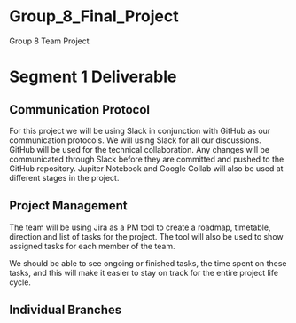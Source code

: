 # Group_8_Final_Project
Group 8 Team Project

# Segment 1 Deliverable

## Communication Protocol
For this project we will be using Slack in conjunction with GitHub as our communication protocols. We will using Slack for all our discussions. GitHub will be used for the technical collaboration. Any changes will be communicated through Slack before they are committed and pushed to the GitHub repository. Jupiter Notebook and Google Collab will also be used at different stages in the project. 

## Project Management 
The team will be using Jira as a PM tool to create a roadmap, timetable, direction and list of tasks for the project. The tool will also be used to show assigned tasks for each member of the team.

We should be able to see ongoing or finished tasks, the time spent on these tasks, and this will make it easier to stay on track for the entire project life cycle. 

## Individual Branches 
